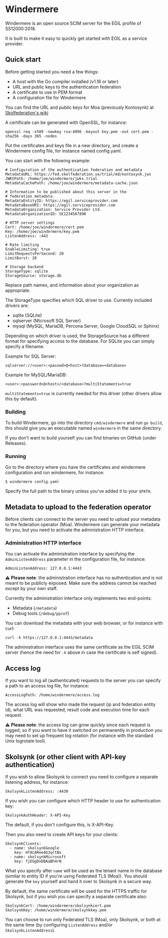 # Windermere
Windermere is an open source SCIM server for the EGIL profile of SS12000:2018.

It is built to make it easy to quickly get started with EGIL as a service
provider.

## Quick start

Before getting started you need a few things:

 * A host with the Go compiler installed (v1.16 or later)
 * URL and public keys to the authentication federation
 * A certificate to use in PEM format
 * A configuration file for Windermere

You can find the URL and public keys for Moa (previously Kontosynk) at [Skolfederation's wiki](https://www.skolfederation.se/teknisk-information/moa/tekniska-miljoer/)

A certificate can be generated with OpenSSL, for instance:

```
openssl req -x509 -newkey rsa:4096 -keyout key.pem -out cert.pem -sha256 -days 365 -nodes
```

Put the certificates and keys file in a new directory, and create a Windermere
config file, for instance named config.yaml.

You can start with the following example:

```
# Configuration of the authentication federation and metadata
MetadataURL: https://fed.skolfederation.se/trial/md/kontosynk.jws
JWKSPath: /home/joe/windermere/jwks.trial
MetadataCachePath: /home/joe/windermere/metadata-cache.json

# Information to be published about this server in the
# federation metadata.
MetadataEntityID: https://egil.serviceprovider.com
MetadataBaseURI: https://egil.serviceprovider.com
MetadataOrganization: Service Provider Ltd.
MetadataOrganizationID: SE1234567890

# HTTP server settings
Cert: /home/joe/windermere/cert.pem
Key: /home/joe/windermere/key.pem
ListenAddress: :443

# Rate limiting
EnableLimiting: true
LimitRequestsPerSecond: 20
LimitBurst: 20

# Storage backend
StorageType: sqlite
StorageSource: storage.db
```

Replace path names, and information about your organization as appropriate.

The StorageType specifies which SQL driver to use. Currently included drivers
are:

 * sqlite (SQLite)
 * sqlserver (Microsoft SQL Server)
 * mysql (MySQL, MariaDB, Percona Server, Google CloudSQL or Sphinx)

Depending on which driver is used, the StorageSource has a different format
for specifying access to the database. For SQLite you can simply specify a
filename.

Example for SQL Server:

```
sqlserver://<user>:<passwd>@<host>?database=<database>
```

Example for MySQL/MariaDB:

```
<user>:<password>@<host>/<database>?multiStatements=true
```

`multiStatements=true` is currently needed for this driver
(other drivers allow this by default).

### Building

To build Windermere, go into the directory `cmd/windermere` and run `go build`,
this should give you an executable named `windermere` in the same directory.

If you don't want to build yourself you can find binaries on GitHub (under Releases).

### Running

Go to the directory where you have the certificates and windermere configuration
and run windermere, for instance:

```
$ windermere config.yaml
```

Specify the full path to the binary unless you've added it to your `$PATH`.

## Metadata to upload to the federation operator

Before clients can connect to the server you need to upload your metadata
to the federation operator (Moa). Windermere can generate your
metadata for you, but you need to activate the administration HTTP interface.

### Administration HTTP interface

You can activate the administration interface by specifying the `AdminListenAddress`
parameter in the configuration file, for instance:

```
AdminListenAddress: 127.0.0.1:4443
```

:warning: **Please note**: the administration interface has no authentication
and is not meant to be publicly exposed. Make sure the address cannot be reached
except by your own staff.

Currently the administration interface only implements two end-points:

 * Metadata (`/metadata`)
 * Debug tools (`/debug/pprof`)

You can download the metadata with your web browser, or for instance with curl:

```
curl -k https://127.0.0.1:4443/metadata
```

The administration interface uses the same certificate as the EGIL SCIM server
(hence the need for `-k` above in case the certificate is self signed).

## Access log

If you want to log all (authenticated) requests to the server you can specify
a path to an access log file, for instance:

```
AccessLogPath: /home/windermere/access.log
```

The access log will show who made the request (ip and federation entity id),
what URL was requested, result code and execution time for each request.

:warning: **Please note**: the access log can grow quickly since each request
is logged, so if you want to have it switched on permanently in production
you may need to set up frequent log rotation (for instance with the standard
Unix logrotate tool).

## Skolsynk (or other client with API-key authentication)

If you wish to allow Skolsynk to connect you need to configure a separate
listening address, for instance:

```
SkolsynkListenAddress: :4430
```

If you wish you can configure which HTTP header to use for authentication key:

```
SkolsynkAuthHeader: X-API-Key
```

The default, if you don't configure this, is X-API-Key.

Then you also need to create API keys for your clients:

```
SkolsynkClients:
  - name: skolsynkGoogle
    key: HfACARee4G3qrtBx
  - name: skolsynkMicrosoft
    key: fjEGgDnDBAaBh4rN
```

What you specify after `name` will be used as the tenant name in the database
(similar to entity ID if you're using Federated TLS (Moa)). You should generate
the `key` yourself and hand it over to Skolsynk in a secure way.

By default, the same certificate will be used for the HTTPS traffic for Skolsynk,
but if you wish you can specify a separate certificate also:

```
SkolsynkCert: /home/windermere/skolsynkcert.pem
SkolsynkKey: /home/windermere/skolsynkkey.pem
```

You can choose to run only Federated TLS (Moa), only Skolsynk, or both at the same
time (by configuring `ListenAddress` and/or `SkolsynkListenAddress`).
